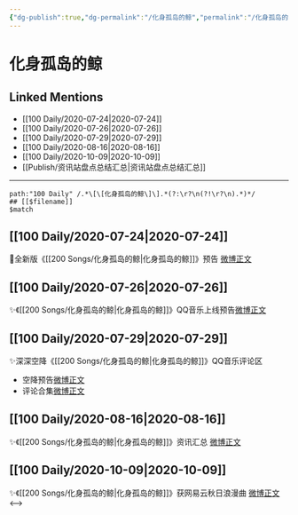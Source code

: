 ```yaml
---
{"dg-publish":true,"dg-permalink":"/化身孤岛的鲸","permalink":"/化身孤岛的鲸/","created":"2023-04-06T21:17:53.000+08:00","updated":"2023-04-10T15:34:21.000+08:00"}
---
```


# 化身孤岛的鲸

## Linked Mentions
- [[100 Daily/2020-07-24\|2020-07-24]]
- [[100 Daily/2020-07-26\|2020-07-26]]
- [[100 Daily/2020-07-29\|2020-07-29]]
- [[100 Daily/2020-08-16\|2020-08-16]]
- [[100 Daily/2020-10-09\|2020-10-09]]
- [[Publish/资讯站盘点总结汇总\|资讯站盘点总结汇总]]


---

```expander
path:"100 Daily" /.*\[\[化身孤岛的鲸\]\].*(?:\r?\n(?!\r?\n).*)*/
## [[$filename]]
$match
```
## [[100 Daily/2020-07-24\|2020-07-24]]
🌱全新版《[[200 Songs/化身孤岛的鲸\|化身孤岛的鲸]]》预告 [微博正文](https://m.weibo.cn/6466290670/4530214241578587)

## [[100 Daily/2020-07-26\|2020-07-26]]
✨《[[200 Songs/化身孤岛的鲸\|化身孤岛的鲸]]》QQ音乐上线预告[微博正文](https://m.weibo.cn/6466290670/4530957917099342)

## [[100 Daily/2020-07-29\|2020-07-29]]
✨深深空降《[[200 Songs/化身孤岛的鲸\|化身孤岛的鲸]]》QQ音乐评论区
- 空降预告[微博正文](https://m.weibo.cn/6466290670/4532070372083061)
- 评论合集[微博正文](https://m.weibo.cn/6466290670/4532096615319469)
## [[100 Daily/2020-08-16\|2020-08-16]]
✨《[[200 Songs/化身孤岛的鲸\|化身孤岛的鲸]]》资讯汇总 [微博正文](https://m.weibo.cn/6466290670/4538543677121014)
## [[100 Daily/2020-10-09\|2020-10-09]]
✨《[[200 Songs/化身孤岛的鲸\|化身孤岛的鲸]]》获网易云秋日浪漫曲
[微博正文](https://m.weibo.cn/6466290670/4557909968559128)
<-->